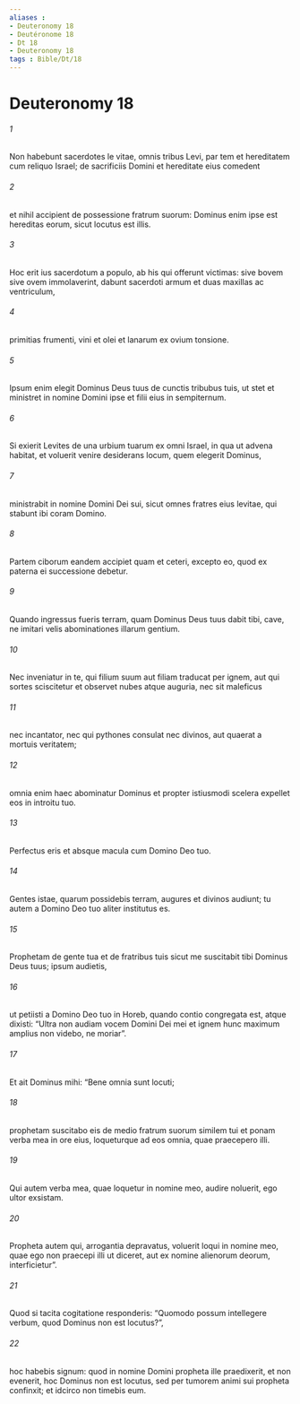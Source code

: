 ```yaml
---
aliases : 
- Deuteronomy 18
- Deutéronome 18
- Dt 18
- Deuteronomy 18
tags : Bible/Dt/18
---
```


# Deuteronomy 18

###### 1
Non habebunt sacerdotes le vitae, omnis tribus Levi, par tem et hereditatem cum reliquo Israel; de sacrificiis Domini et hereditate eius comedent 
###### 2
et nihil accipient de possessione fratrum suorum: Dominus enim ipse est hereditas eorum, sicut locutus est illis.
###### 3
Hoc erit ius sacerdotum a populo, ab his qui offerunt victimas: sive bovem sive ovem immolaverint, dabunt sacerdoti armum et duas maxillas ac ventriculum, 
###### 4
primitias frumenti, vini et olei et lanarum ex ovium tonsione. 
###### 5
Ipsum enim elegit Dominus Deus tuus de cunctis tribubus tuis, ut stet et ministret in nomine Domini ipse et filii eius in sempiternum.
###### 6
Si exierit Levites de una urbium tuarum ex omni Israel, in qua ut advena habitat, et voluerit venire desiderans locum, quem elegerit Dominus, 
###### 7
ministrabit in nomine Domini Dei sui, sicut omnes fratres eius levitae, qui stabunt ibi coram Domino. 
###### 8
Partem ciborum eandem accipiet quam et ceteri, excepto eo, quod ex paterna ei successione debetur.
###### 9
Quando ingressus fueris terram, quam Dominus Deus tuus dabit tibi, cave, ne imitari velis abominationes illarum gentium. 
###### 10
Nec inveniatur in te, qui filium suum aut filiam traducat per ignem, aut qui sortes sciscitetur et observet nubes atque auguria, nec sit maleficus 
###### 11
nec incantator, nec qui pythones consulat nec divinos, aut quaerat a mortuis veritatem; 
###### 12
omnia enim haec abominatur Dominus et propter istiusmodi scelera expellet eos in introitu tuo. 
###### 13
Perfectus eris et absque macula cum Domino Deo tuo. 
###### 14
Gentes istae, quarum possidebis terram, augures et divinos audiunt; tu autem a Domino Deo tuo aliter institutus es.
###### 15
Prophetam de gente tua et de fratribus tuis sicut me suscitabit tibi Dominus Deus tuus; ipsum audietis, 
###### 16
ut petiisti a Domino Deo tuo in Horeb, quando contio congregata est, atque dixisti: “Ultra non audiam vocem Domini Dei mei et ignem hunc maximum amplius non videbo, ne moriar”. 
###### 17
Et ait Dominus mihi: “Bene omnia sunt locuti; 
###### 18
prophetam suscitabo eis de medio fratrum suorum similem tui et ponam verba mea in ore eius, loqueturque ad eos omnia, quae praecepero illi. 
###### 19
Qui autem verba mea, quae loquetur in nomine meo, audire noluerit, ego ultor exsistam. 
###### 20
Propheta autem qui, arrogantia depravatus, voluerit loqui in nomine meo, quae ego non praecepi illi ut diceret, aut ex nomine alienorum deorum, interficietur”. 
###### 21
Quod si tacita cogitatione responderis: “Quomodo possum intellegere verbum, quod Dominus non est locutus?”, 
###### 22
hoc habebis signum: quod in nomine Domini propheta ille praedixerit, et non evenerit, hoc Dominus non est locutus, sed per tumorem animi sui propheta confinxit; et idcirco non timebis eum.
